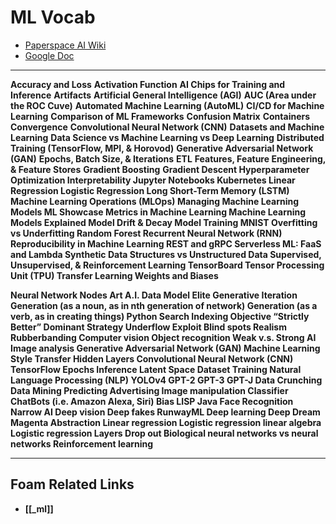 # ML Vocab

- [Paperspace AI Wiki](https://docs.paperspace.com/machine-learning/)
- [Google Doc](https://docs.google.com/document/d/1ElkOp8sU7_NlBJgQ6UQmlMnJNVr2RcgYL_fhVjOQCTY/edit#)

---

<b>Accuracy and Loss</b>
<b>Activation Function</b>
<b>AI Chips for Training and Inference</b>
<b>Artifacts</b>
<b>Artificial General Intelligence (AGI)</b>
<b>AUC (Area under the ROC Cuve)</b>
<b>Automated Machine Learning (AutoML)</b>
<b>CI/CD for Machine Learning</b>
<b>Comparison of ML Frameworks</b>
<b>Confusion Matrix</b>
<b>Containers</b>
<b>Convergence</b>
<b>Convolutional Neural Network (CNN)</b>
<b>Datasets and Machine Learning</b>
<b>Data Science vs Machine Learning vs Deep Learning</b>
<b>Distributed Training (TensorFlow, MPI, & Horovod)</b>
<b>Generative Adversarial Network (GAN)</b>
<b>Epochs, Batch Size, & Iterations</b>
<b>ETL</b>
<b>Features, Feature Engineering, & Feature Stores</b>
<b>Gradient Boosting</b>
<b>Gradient Descent<b>
<b>Hyperparameter Optimization</b>
<b>Interpretability</b>
<b>Jupyter Notebooks</b>
<b>Kubernetes</b>
<b>Linear Regression</b>
<b>Logistic Regression</b>
<b>Long Short-Term Memory (LSTM)</b>
<b>Machine Learning Operations (MLOps)</b>
<b>Managing Machine Learning Models</b>
<b>ML Showcase</b>
<b>Metrics in Machine Learning</b>
<b>Machine Learning Models Explained</b>
<b>Model Drift & Decay</b>
<b>Model Training</b>
<b>MNIST</b>
<b>Overfitting vs Underfitting</b>
<b>Random Forest</b>
<b>Recurrent Neural Network (RNN)</b>
<b>Reproducibility in Machine Learning</b>
<b>REST and gRPC</b>
<b>Serverless ML: FaaS and Lambda</b>
<b>Synthetic Data</b>
<b>Structures vs Unstructured Data</b>
<b>Supervised, Unsupervised, & Reinforcement Learning</b>
<b>TensorBoard</b>
<b>Tensor Processing Unit (TPU)</b>
<b>Transfer Learning</b>
<b>Weights and Biases</b>

<b>Neural Network</b>
<b>Nodes</b>
<b>Art</b>
<b>A.I.</b>
<b>Data</b>
<b>Model</b>
<b>Elite</b>
<b>Generative</b>
<b>Iteration</b>
<b>Generation (as a noun, as in nth generation of network)</b>
<b>Generation (as a verb, as in creating things)</b>
<b>Python</b>
<b>Search</b>
<b>Indexing</b>
<b>Objective</b>
<b>“Strictly Better”</b>
<b>Dominant Strategy</b>
<b>Underflow</b>
<b>Exploit</b>
<b>Blind spots</b>
<b>Realism</b>
<b>Rubberbanding</b>
<b>Computer vision</b>
<b>Object recognition</b>
<b>Weak v.s. Strong AI</b>
<b>Image analysis</b>
<b>Generative Adversarial Network (GAN)</b>
<b>Machine Learning</b>
<b>Style Transfer</b>
<b>Hidden Layers</b>
<b>Convolutional Neural Network (CNN)</b>
<b>TensorFlow</b>
<b>Epochs</b>
<b>Inference</b>
<b>Latent Space</b>
<b>Dataset</b>
<b>Training</b>
<b>Natural Language Processing (NLP)</b>
<b>YOLOv4</b>
<b>GPT-2</b>
<b>GPT-3</b>
<b>GPT-J</b>
<b>Data Crunching<b>
<b>Data Mining<b>
<b>Predicting<b>
<b>Advertising<b>
<b>Image manipulation<b>
<b>Classifier<b>
<b>ChatBots (i.e. Amazon Alexa, Siri)<b>
<b>Bias<b>
<b>LISP<b>
<b>Java<b>
<b>Face Recognition<b>
**Narrow AI**
**Deep vision**
**Deep fakes**
**RunwayML**
**Deep learning**
**Deep Dream**
**Magenta**
**Abstraction**
**Linear regression**
**Logistic regression**
**linear algebra**
**Logistic regression**
**Layers**
**Drop out**
**Biological neural networks vs neural networks**
**Reinforcement learning**

---

## Foam Related Links

- [[_ml]]
